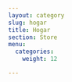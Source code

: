 ```yaml
---
layout: category
slug: hogar
title: Hogar
section: Store
menu:
  categories:
    weight: 12

---
```

